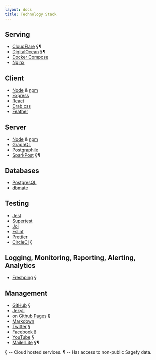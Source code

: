 ```yaml
---
layout: docs
title: Technology Stack
---
```


## Serving

- [CloudFlare](https://www.cloudflare.com/) §¶
- [DigitalOcean](https://www.digitalocean.com/) §¶
- [Docker Compose](https://docs.docker.com/compose/)
- [Nginx](http://wiki.nginx.org/Main)

## Client

- [Node](https://nodejs.org/) & [npm](https://npmjs.org/)
- [Express](http://expressjs.com/)
- [React](https://reactjs.org/)
- [Drab.css](https://github.com/heiskr/drab.css)
- [Feather](https://feathericons.com/)

## Server

- [Node](https://nodejs.org/) & [npm](https://npmjs.org/)
- [GraphQL](https://graphql.org/)
- [Postgraphile](https://www.graphile.org/postgraphile/)
- [SparkPost](https://sparkpost.com/) §¶

## Databases

- [PostgresQL](https://www.postgresql.org/)
- [dbmate](https://github.com/amacneil/dbmate)

## Testing

- [Jest](https://jestjs.io/)
- [Supertest](https://github.com/visionmedia/supertest)
- [Joi](https://github.com/hapijs/joi)
- [Eslint](https://eslint.org/)
- [Prettier](https://prettier.io/)
- [CircleCI](https://circleci.com/) §

## Logging, Monitoring, Reporting, Alerting, Analytics

- [Freshping](https://www.freshworks.com/website-monitoring/) §

## Management

- [GitHub](https://github.com/) §
- [Jekyll](http://jekyllrb.com/)
- on [Github Pages](https://pages.github.com/) §
- [Markdown](https://daringfireball.net/projects/markdown/)
- [Twitter](https://twitter.com/sagefyorg) §
- [Facebook](https://www.facebook.com/sagefy) §
- [YouTube](https://www.youtube.com/channel/UCFCHo5F5Ai_z1fX8pn1NrLg) §
- [MailerLite](http://mailerlite.com/) §¶

§ -- Cloud hosted services.
¶ -- Has access to non-public Sagefy data.
